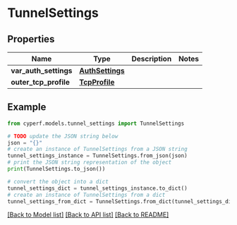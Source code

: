 # TunnelSettings


## Properties

Name | Type | Description | Notes
------------ | ------------- | ------------- | -------------
**var_auth_settings** | [**AuthSettings**](AuthSettings.md) |  | 
**outer_tcp_profile** | [**TcpProfile**](TcpProfile.md) |  | 

## Example

```python
from cyperf.models.tunnel_settings import TunnelSettings

# TODO update the JSON string below
json = "{}"
# create an instance of TunnelSettings from a JSON string
tunnel_settings_instance = TunnelSettings.from_json(json)
# print the JSON string representation of the object
print(TunnelSettings.to_json())

# convert the object into a dict
tunnel_settings_dict = tunnel_settings_instance.to_dict()
# create an instance of TunnelSettings from a dict
tunnel_settings_from_dict = TunnelSettings.from_dict(tunnel_settings_dict)
```
[[Back to Model list]](../README.md#documentation-for-models) [[Back to API list]](../README.md#documentation-for-api-endpoints) [[Back to README]](../README.md)


